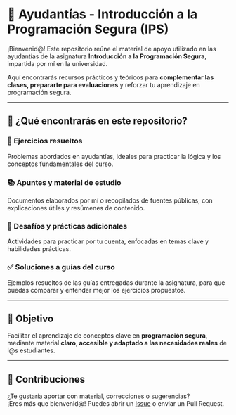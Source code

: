 # 📘 Ayudantías - Introducción a la Programación Segura (IPS)

¡Bienvenid@! Este repositorio reúne el material de apoyo utilizado en las ayudantías de la asignatura **Introducción a la Programación Segura**, impartida por mí en la universidad.

Aquí encontrarás recursos prácticos y teóricos para **complementar las clases, prepararte para evaluaciones** y reforzar tu aprendizaje en programación segura.

---

## 🧠 ¿Qué encontrarás en este repositorio?

### 📝 Ejercicios resueltos  
Problemas abordados en ayudantías, ideales para practicar la lógica y los conceptos fundamentales del curso.

### 📚 Apuntes y material de estudio  
Documentos elaborados por mí o recopilados de fuentes públicas, con explicaciones útiles y resúmenes de contenido.

### 🧪 Desafíos y prácticas adicionales  
Actividades para practicar por tu cuenta, enfocadas en temas clave y habilidades prácticas.

### ✅ Soluciones a guías del curso  
Ejemplos resueltos de las guías entregadas durante la asignatura, para que puedas comparar y entender mejor los ejercicios propuestos.

---

## 🎯 Objetivo

Facilitar el aprendizaje de conceptos clave en **programación segura**, mediante material **claro, accesible y adaptado a las necesidades reales** de l@s estudiantes.

---

## 🤝 Contribuciones

¿Te gustaría aportar con material, correcciones o sugerencias?  
¡Eres más que bienvenid@! Puedes abrir un [Issue](https://github.com/) o enviar un Pull Request.
